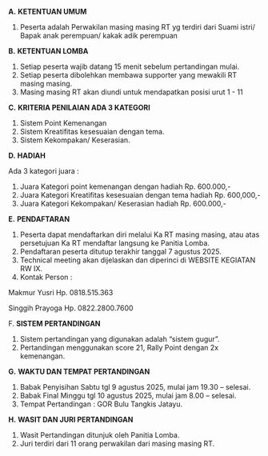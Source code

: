 **A.**  **KETENTUAN UMUM**

1. Peserta adalah Perwakilan masing masing RT yg terdiri dari Suami istri/ Bapak anak perempuan/ kakak adik perempuan

 

**B.**   **KETENTUAN LOMBA**

1. Setiap peserta wajib datang 15 menit sebelum pertandingan mulai.
2. Setiap peserta dibolehkan membawa supporter yang mewakili RT masing masing.
3. Masing masing RT akan diundi untuk mendapatkan posisi urut 1 - 11

 

**C.**   **KRITERIA PENILAIAN ADA 3 KATEGORI**

1. Sistem Point Kemenangan
2. Sistem Kreatifitas kesesuaian dengan tema.
3. Sistem Kekompakan/ Keserasian.

 

**D.**  **HADIAH**

Ada 3 kategori juara :

1. Juara Kategori point kemenangan dengan hadiah Rp. 600.000,-
2. Juara Kategori Kreatifitas kesesuaian dengan tema hadiah Rp. 600,000,-
3. Juara Kategori Kekompakan/ Keserasian hadiah Rp. 600.000,-

 

**E.**   **PENDAFTARAN**

1. Peserta dapat mendaftarkan diri melalui Ka RT masing masing, atau atas persetujuan Ka RT mendaftar langsung ke Panitia Lomba.
2. Pendaftaran peserta ditutup terakhir tanggal 7 agustus 2025.
3. Technical meeting akan dijelaskan dan diperinci di WEBSITE KEGIATAN RW IX.
4. Kontak Person :

Makmur Yusri  Hp. 0818.515.363

Singgih Prayoga Hp. 0822.2800.7600

 

F.   **SISTEM PERTANDINGAN**

1. Sistem pertandingan yang digunakan adalah “sistem gugur”. 
2. Pertandingan menggunakan score 21, Rally Point dengan 2x kemenangan.

 

**G.**  **WAKTU DAN TEMPAT PERTANDINGAN**

1. Babak Penyisihan Sabtu tgl 9 agustus 2025, mulai jam 19.30 – selesai.
2. Babak Final Minggu tgl 10 agustus 2025, mulai jam 8.00 – selesai.
3. Tempat Pertandingan : GOR Bulu Tangkis Jatayu.

 

**H.**  **WASIT DAN JURI PERTANDINGAN**

1. Wasit Pertandingan ditunjuk oleh Panitia Lomba.
2. Juri terdiri dari 11 orang perwakilan dari masing masing RT.